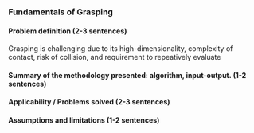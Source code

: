 ### Fundamentals of Grasping
#### Problem definition (2-3 sentences)
Grasping is challenging due to its high-dimensionality, complexity of contact, risk of collision, and requirement to repeatively  evaluate  

#### Summary of the methodology presented: algorithm, input-output. (1-2 sentences)

#### Applicability / Problems solved (2-3 sentences)

#### Assumptions and limitations (1-2 sentences)